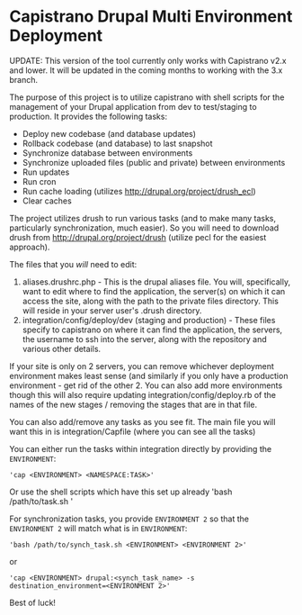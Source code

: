 Capistrano Drupal Multi Environment Deployment
==============================================

UPDATE: This version of the tool currently only works with Capistrano v2.x and
lower. It will be updated in the coming months to working with the 3.x branch.

The purpose of this project is to utilize capistrano with shell scripts for the
management of your Drupal application from dev to test/staging to production. 
It provides the following tasks:

- Deploy new codebase (and database updates)
- Rollback codebase (and database) to last snapshot
- Synchronize database between environments
- Synchronize uploaded files (public and private) between environments
- Run updates
- Run cron
- Run cache loading (utilizes http://drupal.org/project/drush_ecl)
- Clear caches

The project utilizes drush to run various tasks (and to make many tasks,
particularly synchronization, much easier). So you will need to download
drush from http://drupal.org/project/drush (utilize pecl for the easiest
approach).

The files that you *will* need to edit:

1. aliases.drushrc.php - This is the drupal aliases file. You will, 
specifically, want to edit where to find the application, the server(s) on which
it can access the site, along with the path to the private files directory.
This will reside in your server user's .drush directory.
2. integration/config/deploy/dev (staging and production) - These files specify
to capistrano on where it can find the application, the servers, the username 
to ssh into the server, along with the repository and various other details.

If your site is only on 2 servers, you can remove whichever deployment environment 
makes least sense (and similarly if you only have a production environment - get
rid of the other 2. You can also add more environments though this will also
require updating integration/config/deploy.rb of the names of the new stages / removing
the stages that are in that file.

You can also add/remove any tasks as you see fit. The main file you will want this in is
integration/Capfile (where you can see all the tasks)

You can either run the tasks within integration directly by providing the ```ENVIRONMENT```:

	'cap <ENVIRONMENT> <NAMESPACE:TASK>'

Or use the shell scripts which have this set up already
	'bash /path/to/task.sh <ENVIRONMENT>'
	
For synchronization tasks, you provide ```ENVIRONMENT 2``` so that the ```ENVIRONMENT 2``` will match what is in ```ENVIRONMENT```:

	'bash /path/to/synch_task.sh <ENVIRONMENT> <ENVIRONMENT 2>' 

or 

	'cap <ENVIRONMENT> drupal:<synch_task_name> -s destination_environment=<ENVIRONMENT 2>'
	

Best of luck!
